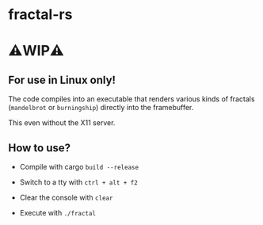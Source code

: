 # fractal-rs

# ⚠️WIP⚠️

## For use in Linux only!

The code compiles into an executable that renders various kinds of fractals (`mandelbrot` or `burningship`) directly into the framebuffer. 

This even without the X11 server.

## How to use?

- Compile with cargo `build --release`

- Switch to a tty with `ctrl + alt + f2` 

- Clear the console with `clear`

- Execute with `./fractal`
